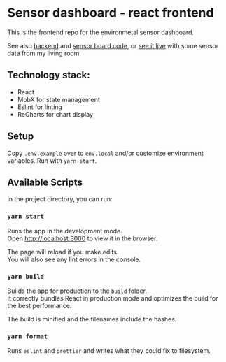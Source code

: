 # Sensor dashboard - react frontend

This is the frontend repo for the environmetal sensor dashboard.

See also [backend](https://github.com/xtrinch/sensor-dashboard-nestjs-backend) and [sensor board code](https://github.com/xtrinch/sensor-dashboard-ESP32-BME680-reader), or [see it live](http://sensor-dashboard.trina.si/) with some sensor data from my living room.

## Technology stack:

- React
- MobX for state management
- Eslint for linting
- ReCharts for chart display

## Setup

Copy `.env.example` over to `env.local` and/or customize environment variables.
Run with `yarn start`.

## Available Scripts

In the project directory, you can run:

### `yarn start`

Runs the app in the development mode.<br />
Open [http://localhost:3000](http://localhost:3000) to view it in the browser.

The page will reload if you make edits.<br />
You will also see any lint errors in the console.

### `yarn build`

Builds the app for production to the `build` folder.<br />
It correctly bundles React in production mode and optimizes the build for the best performance.

The build is minified and the filenames include the hashes.<br />

### `yarn format`

Runs `eslint` and `prettier` and writes what they could fix to filesystem.
